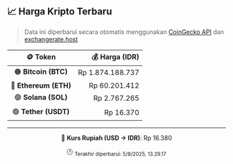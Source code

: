 

<!-- HARGA_KRIPTO -->
## 📈 Harga Kripto Terbaru

> Data ini diperbarui secara otomatis menggunakan [CoinGecko API](https://www.coingecko.com/) dan [exchangerate.host](https://exchangerate.host/)

<div align="center">

| 🪙 Token | 💰 Harga (IDR) |
|:------:|---------------:|
| 🟠 **Bitcoin (BTC)**   | Rp 1.874.188.737 |
| 🔵 **Ethereum (ETH)**  | Rp 60.201.412 |
| 🟣 **Solana (SOL)**    | Rp 2.767.265 |
| 🟢 **Tether (USDT)**   | Rp 16.370 |

---

💱 **Kurs Rupiah (USD → IDR)**: Rp 16.380

🕒 <sub>Terakhir diperbarui: 5/8/2025, 13.29.17</sub>

</div>
<!-- /HARGA_KRIPTO -->